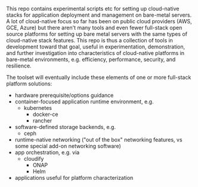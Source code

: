 This repo contains experimental scripts etc for setting up cloud-native stacks for application deployment and management on bare-metal servers. A lot of cloud-native focus so far has been on public cloud providers (AWS, GCE, Azure) but there aren't many tools and even fewer full-stack open source platforms for setting up bare metal servers with the same types of cloud-native stack features. This repo is thus a collection of tools in development toward that goal, useful in experimentation, demonstration, and further investigation into characteristics of cloud-native platforms in bare-metal environments, e.g. efficiency, performance, security, and resilience.

The toolset will eventually include these elements of one or more full-stack platform solutions:
* hardware prerequisite/options guidance
* container-focused application runtime environment, e.g.
  * kubernetes
	* docker-ce
	* rancher
* software-defined storage backends, e.g.
	* ceph
* runtime-native networking ("out of the box" networking features, vs some special add-on networking software)
* app orchestration, e.g. via
  * cloudify
	* ONAP
	* Helm
* applications useful for platform characterization